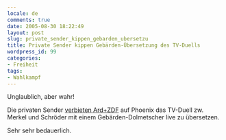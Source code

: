 ```yaml
---
locale: de
comments: true
date: 2005-08-30 18:22:49
layout: post
slug: private_sender_kippen_gebarden_ubersetzu
title: Private Sender kippen Gebärden-Übersetzung des TV-Duells
wordpress_id: 99
categories:
- Freiheit
tags:
- Wahlkampf
---
```


Unglaublich, aber wahr!

Die privaten Sender [verbieten Ard+ZDF](http://www.spiegel.de/kultur/gesellschaft/0,1518,372230,00.html) auf Phoenix das TV-Duell zw. Merkel und
Schröder mit einem Gebärden-Dolmetscher live zu übersetzen.

Sehr sehr bedauerlich.
